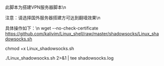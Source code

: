 此脚本为搭建VPN服务器脚本\n

注意：请选择国外服务器搭建方可达到翻墙效果\n

具体操作如下：\n
wget --no-check-certificate https://github.com/kalivim/Linux_shell/raw/master/shadowsocks/Linux_shadowsocks.sh
    
chmod +x Linux_shadowsocks.sh
    
./Linux_shadowsocks.sh 2>&1 | tee shadowsocks.log
